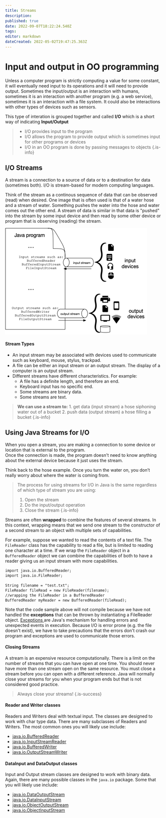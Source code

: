 ```yaml
---
title: Streams
description: 
published: true
date: 2022-09-07T18:22:24.540Z
tags: 
editor: markdown
dateCreated: 2022-05-02T19:47:25.363Z
---
```



# Input and output in OO programming

Unless a computer program is strictly computing a value for some constant, it will eventually need input to its operations and it will need to provide output.  Sometimes the input/output is an interaction with humans,  sometimes it is an interaction with another program (e.g. a web service), sometimes it is an interaction with a file system. It could also be interactions with other types of devices such as sensors.

This type of interation is grouped together and called **I/O** which is a short way of indicating **Input/Output**

> - I/O provides input to the program
> - I/O allows the program to provide output which is sometimes input for other programs or devices
> - I/O in an OO program is done by passing messages to objects
{.is-info}

## I/O Streams

A stream is a connection to a source of data or to a destination for data (sometimes both). I/O is stream-based for modern computing languages.

Think of the stream as a continous sequence of data that can be observed (read) when desired.  One image that is often used is that of a water hose and a stream of water.   Something pushes the water into the hose and water comes out the other end.  A stream of data is similar in that data is "pushed" into the stream by some input device and then read by some other device or program that is observing (reading) the stream.

![input streams such as buffered reader shown taking input from devices such as microphones and mice.  output streams such as buffered writer shown sending output to devices such as printers and terminals.](/images/streams.png)
#### Stream Types
- An input stream may be associated with devices used to communicate such as keyboard, mouse, stylus, trackpad.
- A file can be either an input stream or an output stream.  The display of a computer is an output stream.
- Different streams have different characteristics. For example:
   - A file has a definite length, and therefore an end.
   - Keyboard input has no specific end.
   - Some streams are binary data.
   - Some streams are text.
   
> **We can use a stream to:**
>     1. get data (input stream)  a hose siphoning water out of a bucket
>     2. push data (output stream)  a hose filling a bucket
{.is-info}

## Using Java Streams for I/O

When you open a stream, you are making a connection to some device or location that is external to the program.  
Once the connection is made, the program doesn't need to know anything about the external device because it just uses the stream. 

Think back to the hose example. Once you turn the water on, you don’t really worry about where the water is coming from.

> The process for using streams for I/O in Java is the same regardless of which type of stream you are using:
> 1. Open the stream
> 1. Do the input/output operation
> 1. Close the stream
{.is-info}


Streams are  often **wrapped** to combine the features of several streams.  In this context, wrapping means that we send one stream to the constructor of a second stream to an object with multiple sets of capabilities.

For example, suppose we wanted to read the contents of a text file.   The `FileReader` class has the capability to read a file, but is limited to reading one character at a time.  If we wrap the `FileReader` object in a `BufferedReader` object we can combine the capabilities of both to have a reader giving us an input stream with more capabilities.

```
import java.io.BufferedReader;
import java.io.FileReader;

String filename = "test.txt";
FileReader fileRead = new FileReader(filename);
//wrapping the FileReader in a BufferedReader
BufferedReader myReader = new BufferedReader(fileRead);
```

Note that the code sample above will not compile because we have not handled the **exceptions** that can be thrown by instantiating a FileReader object. [Exceptions ](/errors/exceptions) are Java's mechanism for handling errors and unexpected events in execution.   Because I/O is error prone (e.g. the file doesn't exist), we have to take precautions that the errors don't crash our program and exceptions are used to communicate those errors.
 
#### Closing Streams
A stream is an expensive resource computationally. There is a limit on the number of streams that you can have open at one time. You should never have more than one stream open on the same resource. You must close a stream before you can open with a different reference.  Java will normally close your streams for you when your program ends but that is not considered good practice.

> Always close your streams!
{.is-success}

    
#### Reader and Writer classes
Readers and Writers deal with textual input.  The classes are designed to work with char type data.  There are many subclasses of Readers and Writers. The most common ones you will likely use include:
  - [java.io.BufferedReader](http://localhost:8000/docs/api/java.base/java/io/BufferedReader.html)
  - [java.io.InputStreamReader](http://localhost:8000/docs/api/java.base/java/io/InputStreamReader.html)
  - [java.io.BufferedWriter](http://localhost:8000/docs/api/java.base/java/io/BufferedWriter.html)
  - [java.io.OutputStreamWriter](http://localhost:8000/docs/api/java.base/java/io/OutputStreamWriter.html)

#### DataInput and DataOutput classes
Input and Output stream classes are designed to work with binary data.  Again, there are many possible classes in the `java.io` package.  Some that you will likely use include:

- [java.io.DataOutputStream](http://localhost:8000/docs/api/java.base/java/io/DataOutputStream.html)
- [java.io.DataInputStream](http://localhost:8000/docs/api/java.base/java/io/DataInputStream.html)
- [java.io.ObjectOutputStream](http://localhost:8000/docs/api/java.base/java/io/ObjectOutputStream.html)
- [java.io.ObjectInputStream](http://localhost:8000/docs/api/java.base/java/io/ObjectInputStream.html)




  

